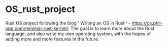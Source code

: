 # OS_rust_project

Rust OS project following the blog ' Writing an OS in Rust ' - https://os.phil-opp.com/minimal-rust-kernel/. The goal is to learn more about the Rust language, and also write my own operating system, with the hopes of adding more and more features in the future.
